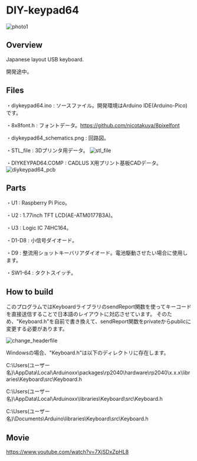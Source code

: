# DIY-keypad64

![photo1](https://github.com/nicotakuya/diy-keypad64/assets/5597377/28d7063e-c62c-4678-b45f-80d20d4d7d06)

## Overview

Japanese layout USB keyboard.

開発途中。

## Files

・diykeypad64.ino : ソースファイル。開発環境はArduino IDE(Arduino-Pico)です。

・8x8font.h : フォントデータ。https://github.com/nicotakuya/8pixelfont

・diykeypad64_schematics.png : 回路図。

・STL_file : 3Dプリンタ用データ。
![stl_file](https://github.com/nicotakuya/diy-keypad64/assets/5597377/2651c217-1ef1-43aa-9d04-8b4432c38859)

・DIYKEYPAD64.COMP : CADLUS X用プリント基板CADデータ。
![diykeypad64_pcb](https://github.com/nicotakuya/diy-keypad64/assets/5597377/92ef58e3-59f5-44e1-a5af-83902d08caf4)

## Parts

・U1 : Raspberry Pi Pico。

・U2 : 1.77inch TFT LCD(AE-ATM0177B3A)。

・U3 : Logic IC 74HC164。

・D1-D8 : 小信号ダイオード。

・D9 : 整流用ショットキーバリアダイオード。電池駆動させたい場合に使用します。

・SW1-64 : タクトスイッチ。

## How to build

このプログラムではKeyboardライブラリのsendReport関数を使ってキーコードを直接送信することで日本語のレイアウトに対応させています。
そのため、"Keyboard.h"を自前で書き換えて、sendReport関数をprivateからpublicに変更する必要があります。

![change_headerfile](https://github.com/nicotakuya/diy-keypad64/assets/5597377/d71338d0-ba68-4275-a02b-77843d085776)

Windowsの場合、"Keyboard.h"は以下のディレクトリに存在します。

C:\Users\(ユーザー名)\AppData\Local\Arduinoxx\packages\rp2040\hardware\rp2040\x.x.x\libraries\Keyboard\src\Keyboard.h

C:\Users\(ユーザー名)\AppData\Local\Arduinoxx\libraries\Keyboard\src\Keyboard.h

C:\Users\(ユーザー名)\Documents\Arduino\libraries\Keyboard\src\Keyboard.h

## Movie

https://www.youtube.com/watch?v=7XjSDxZpHL8
